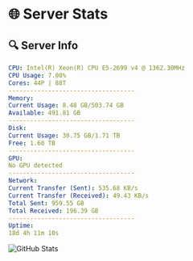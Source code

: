 # 🌐 Server Stats
## 🔍 Server Info
```yaml
CPU: Intel(R) Xeon(R) CPU E5-2699 v4 @ 1362.30MHz
CPU Usage: 7.00%
Cores: 44P | 88T
-----------------------------------
Memory:
Current Usage: 8.48 GB/503.74 GB
Available: 491.81 GB
-----------------------------------
Disk:
Current Usage: 30.75 GB/1.71 TB
Free: 1.60 TB
-----------------------------------
GPU:
No GPU detected
-----------------------------------
Network:
Current Transfer (Sent): 535.68 KB/s
Current Transfer (Received): 49.43 KB/s
Total Sent: 959.55 GB
Total Received: 196.39 GB
-----------------------------------
Uptime:
18d 4h 11m 10s
```
![GitHub Stats](https://img.shields.io/badge/Updated-2025-05-07_21:19:58-blue)
